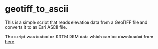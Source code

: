 # geotiff_to_ascii
This is a simple script that reads elevation data from a GeoTIFF file and converts it to an Esri ASCII file.

The script was tested on SRTM DEM data which can be downloaded from [here](https://srtm.csi.cgiar.org/srtmdata/).
